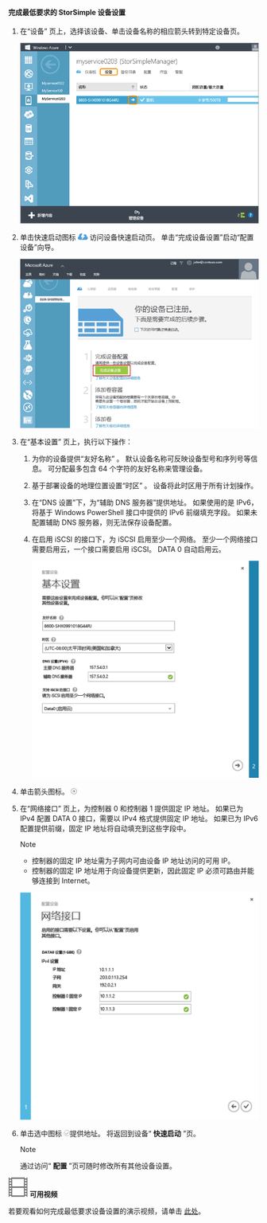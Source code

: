 <!--author=alkohli last changed: 9/17/15-->

#### <a name="to-complete-the-minimum-storsimple-device-setup"></a>完成最低要求的 StorSimple 设备设置
1. 在“设备”  页上，选择该设备、单击设备名称的相应箭头转到特定设备页。 
   
    ![包含在线设备的设备页面](./media/storsimple-complete-minimum-device-setup/HCS_DevicesPageM-include.png) 
2. 单击快速启动图标 ![“快速启动”图标](./media/storsimple-complete-minimum-device-setup/HCS_QuickStartIcon-include.png) 访问设备快速启动页。 单击“完成设备设置”启动“配置设备”向导。
   
    ![设备快速启动页](./media/storsimple-complete-minimum-device-setup/Device_Quick_Start_page_1M.png)
3. 在“基本设置”  页上，执行以下操作：
   
   1. 为你的设备提供“友好名称”  。 默认设备名称可反映设备型号和序列号等信息。 可分配最多包含 64 个字符的友好名称来管理设备。
   2. 基于部署设备的地理位置设置“时区”  。 设备将此时区用于所有计划操作。
   3. 在“DNS 设置”下，为“辅助 DNS 服务器”提供地址。 如果使用的是 IPv6，将基于 Windows PowerShell 接口中提供的 IPv6 前缀填充字段。 
      如果未配置辅助 DNS 服务器，则无法保存设备配置。
   4. 在启用 iSCSI 的接口下，为 iSCSI 启用至少一个网络。 至少一个网络接口需要启用云，一个接口需要启用 iSCSI。 DATA 0 自动启用云。
      
      ![StorSimple 最低要求设备设置基本设置](./media/storsimple-complete-minimum-device-setup/HCS_MinDeviceSetupBasicSettings1-include.png)
4. 单击箭头图标。 ![StorSimple 箭头图标](./media/storsimple-complete-minimum-device-setup/HCS_ArrowIcon-include.png)
5. 在“网络接口”  页上，为控制器 0 和控制器 1 提供固定 IP 地址。 如果已为 IPv4 配置 DATA 0 接口，需要以 IPv4 格式提供固定 IP 地址。 如果已为 IPv6 配置提供前缀，固定 IP 地址将自动填充到这些字段中。

    > [!NOTE] 
    > - 控制器的固定 IP 地址需为子网内可由设备 IP 地址访问的可用 IP。
    > - 控制器的固定 IP 地址用于向设备提供更新，因此固定 IP 必须可路由并能够连接到 Internet。

    ![StorSimple 最低要求设备设置网络接口](./media/storsimple-complete-minimum-device-setup/HCS_MinDeviceSetupNetworkInterfaces2-include.png)

1. 单击选中图标 ![StorSimple 选中图标](./media/storsimple-complete-minimum-device-setup/HCS_CheckIcon-include.png)提供地址。
   将返回到设备“ **快速启动** ”页。
   
   > [!NOTE]
   > 通过访问“ **配置** ”页可随时修改所有其他设备设置。
   > 
   > 

![可用视频](./media/storsimple-complete-minimum-device-setup/Video_icon.png) **可用视频**

若要观看如何完成最低要求设备设置的演示视频，请单击 [此处](https://azure.microsoft.com/documentation/videos/minimum-storsimple-device-setup/)。



<!--HONumber=Nov16_HO2-->



